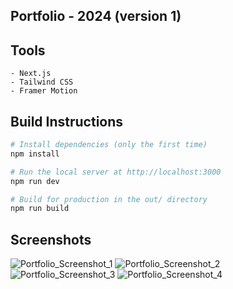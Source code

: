 ## Portfolio - 2024 (version 1)

## Tools

    - Next.js
    - Tailwind CSS
    - Framer Motion

## Build Instructions

```bash
# Install dependencies (only the first time)
npm install

# Run the local server at http://localhost:3000
npm run dev

# Build for production in the out/ directory
npm run build
```

## Screenshots

![Portfolio_Screenshot_1](https://github.com/sdulal123/portfolio/assets/86375908/6f878d25-d698-4f6c-a3a6-d7f82b56ae14)
![Portfolio_Screenshot_2](https://github.com/sdulal123/portfolio/assets/86375908/f3f4f9cc-10d8-484b-ae41-bcbb767d3fdc)
![Portfolio_Screenshot_3](https://github.com/sdulal123/portfolio/assets/86375908/b23f3137-9b0e-4fa8-9e5d-c54df576bd79)
![Portfolio_Screenshot_4](https://github.com/sdulal123/portfolio/assets/86375908/4dc987b7-7757-478e-bd5f-e3f8fd2259f3)

